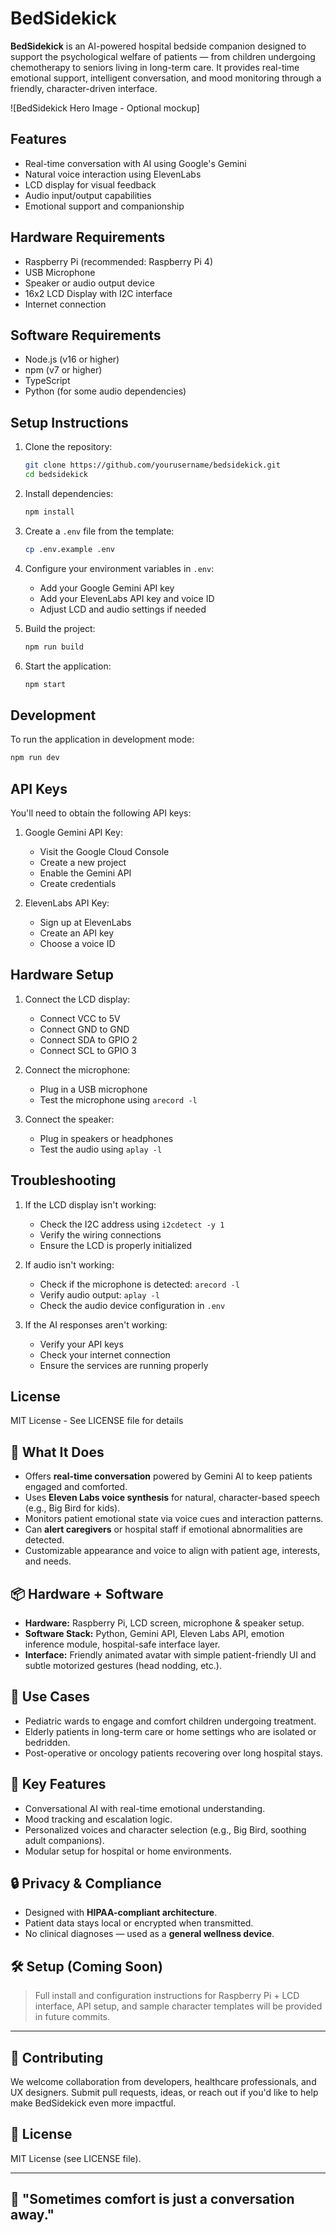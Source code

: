 # BedSidekick

**BedSidekick** is an AI-powered hospital bedside companion designed to support the psychological welfare of patients — from children undergoing chemotherapy to seniors living in long-term care. It provides real-time emotional support, intelligent conversation, and mood monitoring through a friendly, character-driven interface.

![BedSidekick Hero Image - Optional mockup]

## Features

- Real-time conversation with AI using Google's Gemini
- Natural voice interaction using ElevenLabs
- LCD display for visual feedback
- Audio input/output capabilities
- Emotional support and companionship

## Hardware Requirements

- Raspberry Pi (recommended: Raspberry Pi 4)
- USB Microphone
- Speaker or audio output device
- 16x2 LCD Display with I2C interface
- Internet connection

## Software Requirements

- Node.js (v16 or higher)
- npm (v7 or higher)
- TypeScript
- Python (for some audio dependencies)

## Setup Instructions

1. Clone the repository:
   ```bash
   git clone https://github.com/yourusername/bedsidekick.git
   cd bedsidekick
   ```

2. Install dependencies:
   ```bash
   npm install
   ```

3. Create a `.env` file from the template:
   ```bash
   cp .env.example .env
   ```

4. Configure your environment variables in `.env`:
   - Add your Google Gemini API key
   - Add your ElevenLabs API key and voice ID
   - Adjust LCD and audio settings if needed

5. Build the project:
   ```bash
   npm run build
   ```

6. Start the application:
   ```bash
   npm start
   ```

## Development

To run the application in development mode:
```bash
npm run dev
```

## API Keys

You'll need to obtain the following API keys:

1. Google Gemini API Key:
   - Visit the Google Cloud Console
   - Create a new project
   - Enable the Gemini API
   - Create credentials

2. ElevenLabs API Key:
   - Sign up at ElevenLabs
   - Create an API key
   - Choose a voice ID

## Hardware Setup

1. Connect the LCD display:
   - Connect VCC to 5V
   - Connect GND to GND
   - Connect SDA to GPIO 2
   - Connect SCL to GPIO 3

2. Connect the microphone:
   - Plug in a USB microphone
   - Test the microphone using `arecord -l`

3. Connect the speaker:
   - Plug in speakers or headphones
   - Test the audio using `aplay -l`

## Troubleshooting

1. If the LCD display isn't working:
   - Check the I2C address using `i2cdetect -y 1`
   - Verify the wiring connections
   - Ensure the LCD is properly initialized

2. If audio isn't working:
   - Check if the microphone is detected: `arecord -l`
   - Verify audio output: `aplay -l`
   - Check the audio device configuration in `.env`

3. If the AI responses aren't working:
   - Verify your API keys
   - Check your internet connection
   - Ensure the services are running properly

## License

MIT License - See LICENSE file for details

## 🧠 What It Does

- Offers **real-time conversation** powered by Gemini AI to keep patients engaged and comforted.
- Uses **Eleven Labs voice synthesis** for natural, character-based speech (e.g., Big Bird for kids).
- Monitors patient emotional state via voice cues and interaction patterns.
- Can **alert caregivers** or hospital staff if emotional abnormalities are detected.
- Customizable appearance and voice to align with patient age, interests, and needs.

## 📦 Hardware + Software

- **Hardware:** Raspberry Pi, LCD screen, microphone & speaker setup.
- **Software Stack:** Python, Gemini API, Eleven Labs API, emotion inference module, hospital-safe interface layer.
- **Interface:** Friendly animated avatar with simple patient-friendly UI and subtle motorized gestures (head nodding, etc.).

## 🏥 Use Cases

- Pediatric wards to engage and comfort children undergoing treatment.
- Elderly patients in long-term care or home settings who are isolated or bedridden.
- Post-operative or oncology patients recovering over long hospital stays.

## 🚨 Key Features

- Conversational AI with real-time emotional understanding.
- Mood tracking and escalation logic.
- Personalized voices and character selection (e.g., Big Bird, soothing adult companions).
- Modular setup for hospital or home environments.

## 🔒 Privacy & Compliance

- Designed with **HIPAA-compliant architecture**.
- Patient data stays local or encrypted when transmitted.
- No clinical diagnoses — used as a **general wellness device**.

## 🛠 Setup (Coming Soon)

> Full install and configuration instructions for Raspberry Pi + LCD interface, API setup, and sample character templates will be provided in future commits.

---

## 🙌 Contributing

We welcome collaboration from developers, healthcare professionals, and UX designers. Submit pull requests, ideas, or reach out if you'd like to help make BedSidekick even more impactful.

## 📄 License

MIT License (see LICENSE file).

---

## 💙 "Sometimes comfort is just a conversation away."

